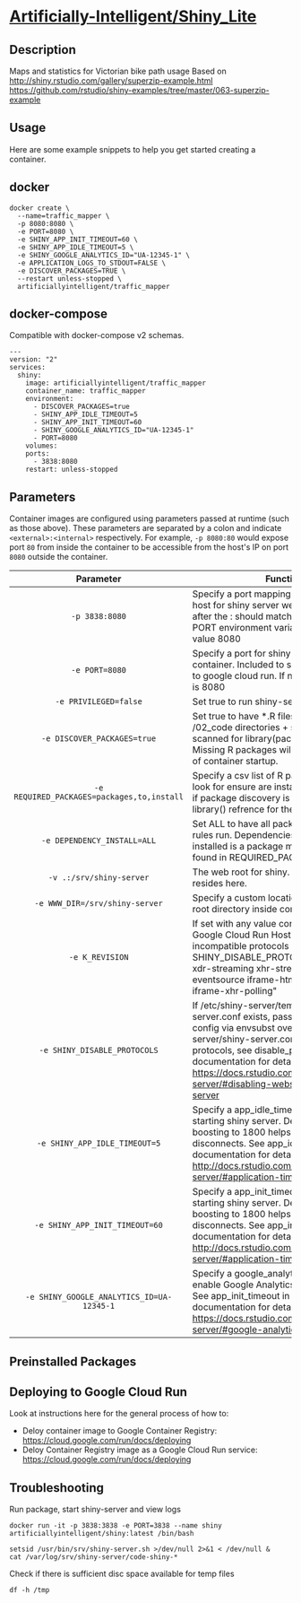 # [Artificially-Intelligent/Shiny_Lite](https://github.com/Artificially-Intelligent/shiny_lite)

## Description
Maps and statistics for Victorian bike path usage
Based on http://shiny.rstudio.com/gallery/superzip-example.html https://github.com/rstudio/shiny-examples/tree/master/063-superzip-example  

## Usage

Here are some example snippets to help you get started creating a container.

## docker

```
docker create \
  --name=traffic_mapper \
  -p 8080:8080 \
  -e PORT=8080 \
  -e SHINY_APP_INIT_TIMEOUT=60 \
  -e SHINY_APP_IDLE_TIMEOUT=5 \
  -e SHINY_GOOGLE_ANALYTICS_ID="UA-12345-1" \
  -e APPLICATION_LOGS_TO_STDOUT=FALSE \
  -e DISCOVER_PACKAGES=TRUE \
  --restart unless-stopped \
  artificiallyintelligent/traffic_mapper
```

## docker-compose

Compatible with docker-compose v2 schemas.

```
---
version: "2"
services:
  shiny:
    image: artificiallyintelligent/traffic_mapper
    container_name: traffic_mapper
    environment:
      - DISCOVER_PACKAGES=true
      - SHINY_APP_IDLE_TIMEOUT=5
      - SHINY_APP_INIT_TIMEOUT=60
      - SHINY_GOOGLE_ANALYTICS_ID="UA-12345-1"
      - PORT=8080
    volumes:
    ports:
      - 3838:8080
    restart: unless-stopped
```

## Parameters

Container images are configured using parameters passed at runtime (such as those above). These parameters are separated by a colon and indicate `<external>:<internal>` respectively. For example, `-p 8080:80` would expose port `80` from inside the container to be accessible from the host's IP on port `8080` outside the container.

| Parameter | Function |
| :----: | --- |
| `-p 3838:8080` | Specify a port mapping from container to host for shiny server web ui. Port value after the : should match that defined by PORT environment variable or the default value 8080 |
| `-e PORT=8080` | Specify a port for shiny to use inside the container. Included to support deployment to google cloud run. If not set default value is 8080 |
| `-e PRIVILEGED=false` | Set true to run shiny-server as root user  |
| `-e DISCOVER_PACKAGES=true` | Set true to have  *.R files in /code & /02_code directories + subdirectories scanned for library(package) entries. Missing R packages will be installed as part of container startup. |
| `-e REQUIRED_PACKAGES=packages,to,install` | Specify a csv list of R package names to look for ensure are installed irrespective of if package discovery is on and/or finds a library() refrence for them. |
| `-e DEPENDENCY_INSTALL=ALL` | Set ALL to have all package dependencies rules run. Dependencies will also be installed is a package matching a rule is found in REQUIRED_PACKAGES |
| `-v .:/srv/shiny-server` | The web root for shiny. R shiny code resides here. |
| `-e WWW_DIR=/srv/shiny-server` | Specify a custom location for shiny www root directory inside container. | 
| `-e K_REVISION` | If set with any value container presumes Google Cloud Run Host. Disables incompatible protocols by setting SHINY_DISABLE_PROTOCOLS="websocket xdr-streaming xhr-streaming iframe-eventsource iframe-htmlfile xdr-polling iframe-xhr-polling" | 
| `-e SHINY_DISABLE_PROTOCOLS` | If /etc/shiny-server/template-shiny-server.conf exists, passes value in shiny config via envsubst overwriting /etc/shiny-server/shiny-server.conf . Disables shiny protocols, see disable_protocols in shiny documentation for details. https://docs.rstudio.com/shiny-server/#disabling-websockets-on-the-server | 
| `-e SHINY_APP_IDLE_TIMEOUT=5` | Specify a app_idle_timeout to use when starting shiny server. Default value is 5, boosting to 1800 helps prevent session disconnects. See app_idle_timeout in shiny documentation for details. http://docs.rstudio.com/shiny-server/#application-timeouts |
| `-e SHINY_APP_INIT_TIMEOUT=60` | Specify a app_init_timeout to use when starting shiny server. Default value is 60, boosting to 1800 helps prevent session disconnects. See app_init_timeout in shiny documentation for details. http://docs.rstudio.com/shiny-server/#application-timeouts |
| `-e SHINY_GOOGLE_ANALYTICS_ID=UA-12345-1` | Specify a google_analytics_id for shiny to enable Google Analytics tracking globally. See app_init_timeout in shiny documentation for details. https://docs.rstudio.com/shiny-server/#google-analytics |

## Preinstalled Packages

## Deploying to Google Cloud Run
Look at instructions here for the general process of how to:
+ Deloy container image to Google Container Registry: https://cloud.google.com/run/docs/deploying
+ Deloy Container Registry image as a Google Cloud Run service: https://cloud.google.com/run/docs/deploying

## Troubleshooting

Run package, start shiny-server and view logs
  ```
  docker run -it -p 3838:3838 -e PORT=3838 --name shiny artificiallyintelligent/shiny:latest /bin/bash
  ```
  ```
  setsid /usr/bin/srv/shiny-server.sh >/dev/null 2>&1 < /dev/null &
  cat /var/log/srv/shiny-server/code-shiny-*
  ```

Check if there is sufficient disc space available for temp files
  ```
  df -h /tmp
  ```
